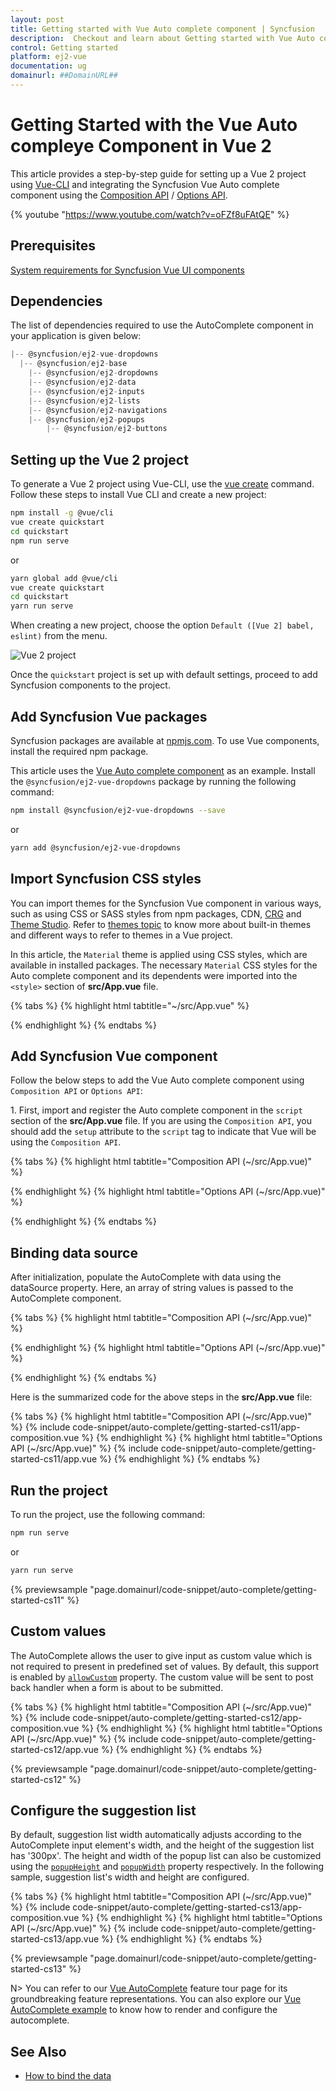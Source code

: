 ```yaml
---
layout: post
title: Getting started with Vue Auto complete component | Syncfusion
description:  Checkout and learn about Getting started with Vue Auto complete component of Syncfusion Essential JS 2 and more details.
control: Getting started 
platform: ej2-vue
documentation: ug
domainurl: ##DomainURL##
---
```


# Getting Started with the Vue Auto compleye Component in Vue 2

This article provides a step-by-step guide for setting up a Vue 2 project using [Vue-CLI](https://cli.vuejs.org/) and integrating the Syncfusion Vue Auto complete component using the [Composition API](https://vuejs.org/guide/introduction.html#composition-api) / [Options API](https://vuejs.org/guide/introduction.html#options-api).

{% youtube "https://www.youtube.com/watch?v=oFZf8uFAtQE" %}

## Prerequisites

[System requirements for Syncfusion Vue UI components](https://ej2.syncfusion.com/vue/documentation/system-requirements)

## Dependencies

The list of dependencies required to use the AutoComplete component in your application is given below:

```javascript
|-- @syncfusion/ej2-vue-dropdowns
  |-- @syncfusion/ej2-base
    |-- @syncfusion/ej2-dropdowns
    |-- @syncfusion/ej2-data
    |-- @syncfusion/ej2-inputs
    |-- @syncfusion/ej2-lists
    |-- @syncfusion/ej2-navigations
    |-- @syncfusion/ej2-popups
        |-- @syncfusion/ej2-buttons
```

## Setting up the Vue 2 project

To generate a Vue 2 project using Vue-CLI, use the [vue create](https://cli.vuejs.org/#getting-started) command. Follow these steps to install Vue CLI and create a new project:

```bash
npm install -g @vue/cli
vue create quickstart
cd quickstart
npm run serve
```

or

```bash
yarn global add @vue/cli
vue create quickstart
cd quickstart
yarn run serve
```

When creating a new project, choose the option `Default ([Vue 2] babel, eslint)` from the menu.

![Vue 2 project](../appearance/images/vue2-terminal.png)

Once the `quickstart` project is set up with default settings, proceed to add Syncfusion components to the project.

## Add Syncfusion Vue packages

Syncfusion packages are available at [npmjs.com](https://www.npmjs.com/search?q=ej2-vue). To use Vue components, install the required npm package.

This article uses the [Vue Auto complete component](https://www.syncfusion.com/vue-components/vue-autocomplete) as an example. Install the `@syncfusion/ej2-vue-dropdowns` package by running the following command:

```bash
npm install @syncfusion/ej2-vue-dropdowns --save
```
or

```bash
yarn add @syncfusion/ej2-vue-dropdowns
```

## Import Syncfusion CSS styles

You can import themes for the Syncfusion Vue component in various ways, such as using CSS or SASS styles from npm packages, CDN, [CRG](https://crg.syncfusion.com/) and [Theme Studio](https://ej2.syncfusion.com/vue/documentation/appearance/theme-studio). Refer to [themes topic](https://ej2.syncfusion.com/vue/documentation/appearance/theme) to know more about built-in themes and different ways to refer to themes in a Vue project.

In this article, the `Material` theme is applied using CSS styles, which are available in installed packages. The necessary `Material` CSS styles for the Auto complete component and its dependents were imported into the `<style>` section of **src/App.vue** file.

{% tabs %}
{% highlight html tabtitle="~/src/App.vue" %}

<style>
@import "../node_modules/@syncfusion/ej2-base/styles/material.css";
@import "../node_modules/@syncfusion/ej2-inputs/styles/material.css";
@import "../node_modules/@syncfusion/ej2-vue-dropdowns/styles/material.css";
</style>

{% endhighlight %}
{% endtabs %}

## Add Syncfusion Vue component

Follow the below steps to add the Vue Auto complete component using `Composition API` or `Options API`:

1\. First, import and register the Auto complete component in the `script` section of the **src/App.vue** file. If you are using the `Composition API`, you should add the `setup` attribute to the `script` tag to indicate that Vue will be using the `Composition API`.

{% tabs %}
{% highlight html tabtitle="Composition API (~/src/App.vue)" %}

<script setup>
import { AutoCompleteComponent as EjsAutocomplete } from '@syncfusion/ej2-vue-dropdowns';
</script>

{% endhighlight %}
{% highlight html tabtitle="Options API (~/src/App.vue)" %}

<script>
import { AutoCompleteComponent } from '@syncfusion/ej2-vue-dropdowns';

export default {
  components: {
    'ejs-autocomplete': AutoCompleteComponent
  }
}
</script>

{% endhighlight %}
{% endtabs %}

## Binding data source

After initialization, populate the AutoComplete with data using the dataSource property. Here, an array of string values is passed to the AutoComplete component.

{% tabs %}
{% highlight html tabtitle="Composition API (~/src/App.vue)" %}

<template>
    <div id="app">
    <ejs-autocomplete :dataSource='sportsData' :placeholder="waterMark"></ejs-autocomplete>
  </div>
</template>
<script setup>
import { AutoCompleteComponent as EjsAutocomplete } from '@syncfusion/ej2-vue-dropdowns';
const waterMark = 'e.g. Basketball';
const sportsData = ['American Football', 'Badminton', 'Basketball', 'Cricket',
                'Football', 'Golf', 'Gymnastics',
                'Hockey', 'Rugby', 'Snooker', 'Tennis'
            ];
</script>

{% endhighlight %}
{% highlight html tabtitle="Options API (~/src/App.vue)" %}

</template>
<script>
import { AutoCompleteComponent } from '@syncfusion/ej2-vue-dropdowns';
export default {
  components: {
    'ejs-autocomplete': AutoCompleteComponent
  },
  name: 'app',
  data () {
    return {
      waterMark : 'e.g. Basketball',
      sportsData: ['American Football', 'Badminton', 'Basketball', 'Cricket',
                'Football', 'Golf', 'Gymnastics',
                'Hockey', 'Rugby', 'Snooker', 'Tennis'
            ]
    }
  }
}
</script>

{% endhighlight %}
{% endtabs %}

Here is the summarized code for the above steps in the **src/App.vue** file:

{% tabs %}
{% highlight html tabtitle="Composition API (~/src/App.vue)" %}
{% include code-snippet/auto-complete/getting-started-cs11/app-composition.vue %}
{% endhighlight %}
{% highlight html tabtitle="Options API (~/src/App.vue)" %}
{% include code-snippet/auto-complete/getting-started-cs11/app.vue %}
{% endhighlight %}
{% endtabs %}

## Run the project

To run the project, use the following command:

```bash
npm run serve
```

or

```bash
yarn run serve
```
        
{% previewsample "page.domainurl/code-snippet/auto-complete/getting-started-cs11" %}

## Custom values

The AutoComplete allows the user to give input as custom value which is not required to present in predefined set of values. By default, this support is enabled by [`allowCustom`](https://ej2.syncfusion.com/vue/documentation/api/auto-complete/#allowcustom) property. The custom value will be sent to post back handler when a form is about to be submitted.

{% tabs %}
{% highlight html tabtitle="Composition API (~/src/App.vue)" %}
{% include code-snippet/auto-complete/getting-started-cs12/app-composition.vue %}
{% endhighlight %}
{% highlight html tabtitle="Options API (~/src/App.vue)" %}
{% include code-snippet/auto-complete/getting-started-cs12/app.vue %}
{% endhighlight %}
{% endtabs %}
        
{% previewsample "page.domainurl/code-snippet/auto-complete/getting-started-cs12" %}

## Configure the suggestion list

By default, suggestion list width automatically adjusts according to the AutoComplete input element's width, and the height of the suggestion list has '300px'. The height and width of the popup list can also be customized using the [`popupHeight`](https://ej2.syncfusion.com/vue/documentation/api/auto-complete/#popupheight) and [`popupWidth`](https://ej2.syncfusion.com/vue/documentation/api/auto-complete/#popupwidth) property respectively. In the following sample, suggestion list's width and height are configured.

{% tabs %}
{% highlight html tabtitle="Composition API (~/src/App.vue)" %}
{% include code-snippet/auto-complete/getting-started-cs13/app-composition.vue %}
{% endhighlight %}
{% highlight html tabtitle="Options API (~/src/App.vue)" %}
{% include code-snippet/auto-complete/getting-started-cs13/app.vue %}
{% endhighlight %}
{% endtabs %}
        
{% previewsample "page.domainurl/code-snippet/auto-complete/getting-started-cs13" %}

N> You can refer to our [Vue AutoComplete](https://www.syncfusion.com/vue-components/vue-autocomplete) feature tour page for its groundbreaking feature representations. You can also explore our [Vue AutoComplete example](https://ej2.syncfusion.com/vue/demos/#/material/auto-complete/default.html) to know how to render and configure the autocomplete.

## See Also

* [How to bind the data](./data-binding)